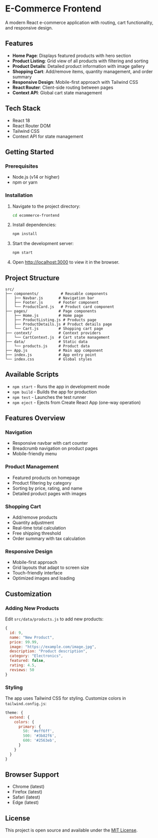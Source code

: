 # E-Commerce Frontend

A modern React e-commerce application with routing, cart functionality, and responsive design.

## Features

- **Home Page**: Displays featured products with hero section
- **Product Listing**: Grid view of all products with filtering and sorting
- **Product Details**: Detailed product information with image gallery
- **Shopping Cart**: Add/remove items, quantity management, and order summary
- **Responsive Design**: Mobile-first approach with Tailwind CSS
- **React Router**: Client-side routing between pages
- **Context API**: Global cart state management

## Tech Stack

- React 18
- React Router DOM
- Tailwind CSS
- Context API for state management

## Getting Started

### Prerequisites

- Node.js (v14 or higher)
- npm or yarn

### Installation

1. Navigate to the project directory:
   ```bash
   cd ecommerce-frontend
   ```

2. Install dependencies:
   ```bash
   npm install
   ```

3. Start the development server:
   ```bash
   npm start
   ```

4. Open [http://localhost:3000](http://localhost:3000) to view it in the browser.

## Project Structure

```
src/
├── components/          # Reusable components
│   ├── Navbar.js       # Navigation bar
│   ├── Footer.js       # Footer component
│   └── ProductCard.js   # Product card component
├── pages/              # Page components
│   ├── Home.js         # Home page
│   ├── ProductListing.js # Products page
│   ├── ProductDetails.js # Product details page
│   └── Cart.js         # Shopping cart page
├── context/            # Context providers
│   └── CartContext.js  # Cart state management
├── data/               # Static data
│   └── products.js     # Product data
├── App.js              # Main app component
├── index.js            # App entry point
└── index.css           # Global styles
```

## Available Scripts

- `npm start` - Runs the app in development mode
- `npm build` - Builds the app for production
- `npm test` - Launches the test runner
- `npm eject` - Ejects from Create React App (one-way operation)

## Features Overview

### Navigation
- Responsive navbar with cart counter
- Breadcrumb navigation on product pages
- Mobile-friendly menu

### Product Management
- Featured products on homepage
- Product filtering by category
- Sorting by price, rating, and name
- Detailed product pages with images

### Shopping Cart
- Add/remove products
- Quantity adjustment
- Real-time total calculation
- Free shipping threshold
- Order summary with tax calculation

### Responsive Design
- Mobile-first approach
- Grid layouts that adapt to screen size
- Touch-friendly interface
- Optimized images and loading

## Customization

### Adding New Products
Edit `src/data/products.js` to add new products:

```javascript
{
  id: 9,
  name: "New Product",
  price: 99.99,
  image: "https://example.com/image.jpg",
  description: "Product description",
  category: "Electronics",
  featured: false,
  rating: 4.5,
  reviews: 50
}
```

### Styling
The app uses Tailwind CSS for styling. Customize colors in `tailwind.config.js`:

```javascript
theme: {
  extend: {
    colors: {
      primary: {
        50: '#eff6ff',
        500: '#3b82f6',
        600: '#2563eb',
      }
    }
  }
}
```

## Browser Support

- Chrome (latest)
- Firefox (latest)
- Safari (latest)
- Edge (latest)

## License

This project is open source and available under the [MIT License](LICENSE).
